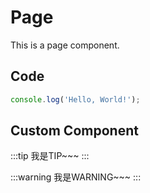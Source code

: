 # Page

This is a page component.

## Code

```ts
console.log('Hello, World!');
```


## Custom Component

:::tip
我是TIP~~~
:::

:::warning
我是WARNING~~~
:::

